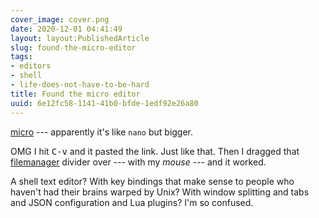 ```yaml
---
cover_image: cover.png
date: 2020-12-01 04:41:49
layout: layout:PublishedArticle
slug: found-the-micro-editor
tags:
- editors
- shell
- life-does-not-have-to-be-hard
title: Found the micro editor
uuid: 6e12fc58-1141-41b0-bfde-1edf92e26a80
---
```


[micro]: https://micro-editor.github.io/
[filemanager]: https://github.com/NicolaiSoeborg/filemanager-plugin

[micro][] --- apparently it's like `nano` but bigger.

OMG I hit <kbd>C-v</kbd> and it pasted the link.
Just like that.
Then I dragged that [filemanager][] divider over --- with my *mouse* --- and it worked.

A shell text editor?
With key bindings that make sense to people who haven't had their brains warped by Unix?
With window splitting and tabs and JSON configuration and Lua plugins?
I'm so confused.
